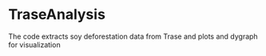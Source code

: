 # TraseAnalysis
The code extracts soy deforestation data from Trase and plots and dygraph for visualization
